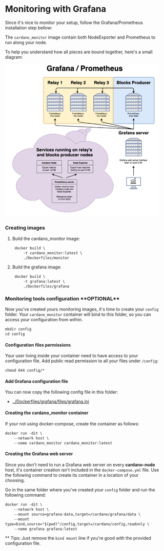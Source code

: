 # Monitoring with Grafana

Since it's nice to monitor your setup, follow the Grafana/Prometheus installation step bellow:

The `cardano_monitor` image contain both NodeExporter and Prometheus to run along your node.

To help you understand how all pieces are bound together, here's a small diagram:

![Nodes Cluster with Prometheus and Grafana](images/grafana-diagram.png)

### Creating images

1. Build the cardano_monitor image:

        docker build \
            -t cardano_monitor:latest \
            ./Dockerfiles/monitor
            
2. Build the grafana image:

        docker build \
            -t grafana:latest \
            ./Dockerfiles/grafana

### Monitoring tools configuration \*\*OPTIONAL\*\*

Now you've created yours monitoring images, it's time to create your `config` folder.
Your `cardano_monitor` container will bind to this folder, so you can access your configuration from within.

    mkdir config
    cd config

#### Configuration files permissions

Your user living inside your container need to have access to your configuration file. Add public read permission to all your files under `/config`:

    chmod 644 config/*
    
#### Add Grafana configuration file

You can now copy the following config file in this folder:

- [../Dockerfiles/grafana/files/grafana.ini](../Dockerfiles/grafana/files/grafana.ini)

#### Creating the cardano_monitor container

If your not using docker-compose, create the container as follows:

    docker run -dit \
        --network host \
        --name cardano_monitor cardano_monitor:latest

#### Creating the Grafana web server

Since you don't need to run a Grafana web server on every **cardano-node** host, it's container creation isn't included
in the `docker-compose.yml` file. Use the following command to create its container in a location of your choosing.

Go in the same folder where you've created your `config` folder and run the following command:

    docker run -dit \
        --network host \
        --mount source=grafana-data,target=/cardano/grafana/data \
        --mount type=bind,source="$(pwd)"/config,target=/cardano/config,readonly \
        --name grafana grafana:latest

** Tips: Just remove the `bind mount` line if you're good with the provided configuration file.
